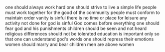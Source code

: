 
one should always work hard
one should strive to live a simple life
people must work together for the good of the community 
people must conform to maintain order
vanity is sinful
there is no time or place for leisure
any activity not done for god is sinful
God comes before everything
one should fear god and his punishments
children should be seen and not heard
religious differences should not be tolerated
education is important only so that one can understand god's words
one should repress their emotions
women should marry and bear children
men are above women
